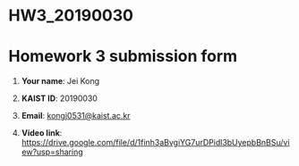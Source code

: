 # HW3_20190030
# Homework 3 submission form

1. **Your name**: Jei Kong

2. **KAIST ID**: 20190030

3. **Email**: kongj0531@kaist.ac.kr

4. **Video link**:
   https://drive.google.com/file/d/1finh3aBvgiYG7urDPidl3bUyepbBnBSu/view?usp=sharing
